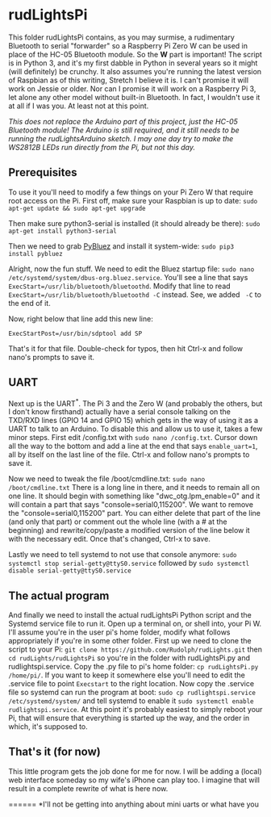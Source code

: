 # rudLightsPi
This folder rudLightsPi contains, as you may surmise, a rudimentary Bluetooth to serial "forwarder" so a Raspberry Pi Zero W can be used in place of the HC-05 Bluetooth module. So the __W__ part is important! The script is in Python 3, and it's my first dabble in Python in several years so it might (will definitely) be crunchy. It also assumes you're running the latest version of Raspbian as of this writing, Stretch I believe it is. I can't promise it will work on Jessie or older. Nor can I promise it will work on a Raspberry Pi 3, let alone any other model without built-in Bluetooth. In fact, I wouldn't use it at all if I was you. At least not at this point.

*This does not replace the Arduino part of this project, just the HC-05 Bluetooth module! The Arduino is still required, and it still needs to be running the rudLightsArduino sketch. I may one day try to make the WS2812B LEDs run directly from the Pi, but not this day.*

## Prerequisites
To use it you'll need to modify a few things on your Pi Zero W that require root access on the Pi. First off, make sure your Raspbian is up to date: `sudo apt-get update && sudo apt-get upgrade`

Then make sure python3-serial is installed (it should already be there): `sudo apt-get install python3-serial`

Then we need to grab [PyBluez](https://github.com/karulis/pybluez) and install it system-wide: `sudo pip3 install pybluez`

Alright, now the fun stuff. We need to edit the Bluez startup file: `sudo nano /etc/systemd/system/dbus-org.bluez.service`. You'll see a line that says `ExecStart=/usr/lib/bluetooth/bluetoothd`. Modify that line to read `ExecStart=/usr/lib/bluetooth/bluetoothd -C` instead. See, we added ` -C` to the end of it.

Now, right below that line add this new line:

`ExecStartPost=/usr/bin/sdptool add SP`

That's it for that file. Double-check for typos, then hit Ctrl-x and follow nano's prompts to save it.

## UART
Next up is the UART<sup>\*</sup>. The Pi 3 and the Zero W (and probably the others, but I don't know firsthand) actually have a serial console talking on the TXD/RXD lines (GPIO 14 and GPIO 15) which gets in the way of using it as a UART to talk to an Arduino. To disable this and allow us to use it, takes a few minor steps. First edit /config.txt with `sudo nano /config.txt`. Cursor down all the way to the bottom and add a line at the end that says `enable_uart=1`, all by itself on the last line of the file. Ctrl-x and follow nano's prompts to save it.

Now we need to tweak the file /boot/cmdline.txt: `sudo nano /boot/cmdline.txt` There is a long line in there, and it needs to remain all on one line. It should begin with something like "dwc\_otg.lpm\_enable=0" and it will contain a part that says "console=serial0,115200". We want to remove the "console=serial0,115200" part. You can either delete that part of the line (and only that part) or comment out the whole line (with a \# at the beginning) and rewrite/copy/paste a modified version of the line below it with the necessary edit. Once that's changed, Ctrl-x to save.

Lastly we need to tell systemd to not use that console anymore: `sudo systemctl stop serial-getty@ttyS0.service` followed by `sudo systemctl disable serial-getty@ttyS0.service`

## The actual program
And finally we need to install the actual rudLightsPi Python script and the Systemd service file to run it. Open up a terminal on, or shell into, your Pi W. I'll assume you're in the user pi's home folder, modify what follows appropriately if you're in some other folder. First up we need to clone the script to your Pi: `git clone https://github.com/Rudolph/rudLights.git` then `cd rudLights/rudLightsPi` so you're in the folder with rudLightsPi.py and rudlightspi.service. Copy the .py file to pi's home folder: `cp rudLightsPi.py /home/pi/`. If you want to keep it somewhere else you'll need to edit the .service file to point `Execstart` to the right location. Now copy the .service file so systemd can run the program at boot: `sudo cp rudlightspi.service /etc/systemd/system/` and tell systemd to enable it `sudo systemctl enable rudlightspi.service`. At this point it's probably easiest to simply reboot your Pi, that will ensure that everything is started up the way, and the order in which, it's supposed to.

## That's it (for now)
This little program gets the job done for me for now. I will be adding a (local) web interface someday so my wife's iPhone can play too. I imagine that will result in a complete rewrite of what is here now.

======
\*I'll not be getting into anything about mini uarts or what have you
